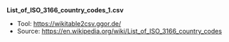 **List_of_ISO_3166_country_codes_1.csv**
- Tool: https://wikitable2csv.ggor.de/
- Source: https://en.wikipedia.org/wiki/List_of_ISO_3166_country_codes